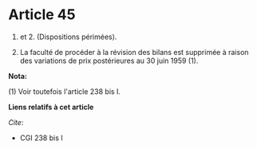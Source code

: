 # Article 45

1. et 2.  (Dispositions périmées).

3. La faculté de procéder à la révision des bilans est supprimée à raison des variations de prix postérieures au 30 juin 1959
(1).

**Nota:**

(1) Voir toutefois l'article 238 bis I.

**Liens relatifs à cet article**

_Cite_:

  - CGI 238 bis I
